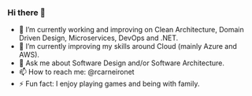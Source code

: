 ### Hi there 👋

- 🔭 I’m currently working and improving on Clean Architecture, Domain Driven Design, Microservices, DevOps and .NET.
- 🌱 I’m currently improving my skills around Cloud (mainly Azure and AWS).
- 💬 Ask me about Software Design and/or Software Architecture.
- 📫 How to reach me: @rcarneironet
- ⚡ Fun fact: I enjoy playing games and being with family.
